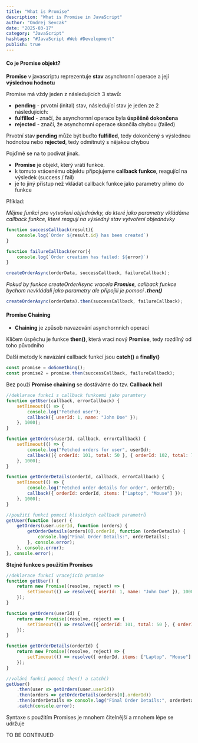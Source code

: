 ```yaml
---
title: "What is Promise"
description: "What is Promise in JavaScript"
author: "Ondrej Sevcak"
date: "2025-03-17"
category: "JavaScript"
hashtags: "#JavaScript #Web #Development"
publish: true
---
```


#### Co je Promise objekt?

**Promise** v javascriptu reprezentuje **stav** asynchronní operace a její **výslednou hodnotu**

Promise má vždy jeden z následujících 3 stavů:

 - **pending** - prvotní (inital) stav, následující stav je jeden ze 2 následujících: 
 - **fulfilled** - značí, že asynchornní operace byla **úspěšně dokončena**
 - **rejected** - značí, že asynchornní operace skončila chybou (failed)


 Prvotní stav **pending** může být buďto **fulfilled**, tedy dokončený s výslednou hodnotou nebo **rejected**, tedy odmítnutý s nějakou chybou

 Pojďmě se na to podívat jinak. 

  - **Promise** je objekt, který vrátí funkce.
  - k tomuto vrácenému objektu připojujeme **callback funkce**, reagující na výsledek (success / fail)
  - je to jiný přístup než vkládat callback funkce jako parametry přímo do funkce

Příklad:

*Mějme funkci pro vytvoření objednávky, do které jako parametry vkládáme callback funkce, které reagují na výsledný stav vytvoření objednávky*

```javascript
function successCallback(result){
    console.log(`Order ${result.id} has been created`)
}

function failureCallback(error){
    console.log(`Order creation has failed: ${error}`)
}

createOrderAsync(orderData, successCallback, failureCallback);
```

*Pokud by funkce createOrderAsync vracela **Promise**, callback funkce bychom nevkládali jako parametry ale připojili je pomocí **.then()***

```javascript
createOrderAsync(orderData).then(successCallback, failureCallback);
```

#### Promise Chaining

 - **Chaining** je způsob navazování asynchornních operací

 Klíčem úspěchu je funkce **then()**, která vrací nový **Promise**, tedy rozdílný od toho původního 

 Další metody k navázání callback funkcí jsou **catch()** a **finally()**

```javascript
const promise = doSomething();
const promise2 = promise.then(successCallback, failureCallback);
``` 

Bez použí **Promise chaining** se dostáváme do tzv. **Callback hell**

```javascript
//deklarace funkcí s callback funkcemi jako paramtery
function getUser(callback, errorCallback) {
    setTimeout(() => {
        console.log("Fetched user");
        callback({ userId: 1, name: "John Doe" });
    }, 1000);
}

function getOrders(userId, callback, errorCallback) {
    setTimeout(() => {
        console.log("Fetched orders for user", userId);
        callback([{ orderId: 101, total: 50 }, { orderId: 102, total: 75 }]);
    }, 1000);
}

function getOrderDetails(orderId, callback, errorCallback) {
    setTimeout(() => {
        console.log("Fetched order details for order", orderId);
        callback({ orderId: orderId, items: ["Laptop", "Mouse"] });
    }, 1000);
}

//použití funkcí pomocí klasických callback parametrů
getUser(function (user) {
    getOrders(user.userId, function (orders) {
        getOrderDetails(orders[0].orderId, function (orderDetails) {
            console.log("Final Order Details:", orderDetails);
        }, console.error);
    }, console.error);
}, console.error);
```

**Stejné funkce s použitím Promises**

```javascript
//deklarace funkcí vracejícíh promise
function getUser() {
    return new Promise((resolve, reject) => {
        setTimeout(() => resolve({ userId: 1, name: "John Doe" }), 1000);
    });
}

function getOrders(userId) {
    return new Promise((resolve, reject) => {
        setTimeout(() => resolve([{ orderId: 101, total: 50 }, { orderId: 102, total: 75 }]), 1000);
    });
}

function getOrderDetails(orderId) {
    return new Promise((resolve, reject) => {
        setTimeout(() => resolve({ orderId, items: ["Laptop", "Mouse"] }), 1000);
    });
}

//volání funkcí pomocí then() a catch()
getUser()
    .then(user => getOrders(user.userId))
    .then(orders => getOrderDetails(orders[0].orderId))
    .then(orderDetails => console.log("Final Order Details:", orderDetails))
    .catch(console.error);
```

Syntaxe s použitím Promises je mnohem čitelnější a mnohem lépe se udržuje

TO BE CONTINUED